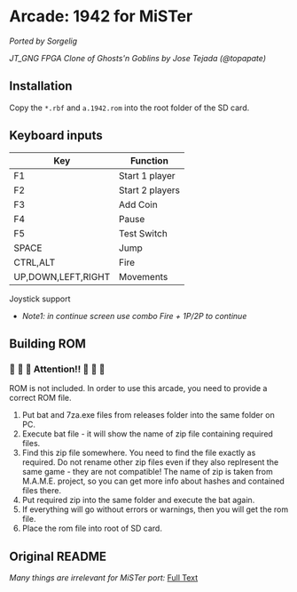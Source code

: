 # Arcade: 1942 for MiSTer
*Ported by Sorgelig*

*JT_GNG FPGA Clone of Ghosts'n Goblins by Jose Tejada (@topapate)*

## Installation
Copy the `*.rbf` and `a.1942.rom` into the root folder of the SD card.

## Keyboard inputs
| Key | Function |
| --- | --- |
| F1 | Start 1 player |
| F2 | Start 2 players |
| F3 | Add Coin |
| F4 | Pause |
| F5 | Test Switch |
| SPACE | Jump |
| CTRL,ALT | Fire |
| UP,DOWN,LEFT,RIGHT | Movements |

Joystick support

 - *Note1: in continue screen use combo Fire + 1P/2P to continue*

## Building ROM 
### :rotating_light: :rotating_light: :rotating_light: Attention!! :rotating_light: :rotating_light: :rotating_light:
ROM is not included. In order to use this arcade, you need to provide a correct ROM file.
1) Put bat and 7za.exe files from releases folder into the same folder on PC.
2) Execute bat file - it will show the name of zip file containing required files.
3) Find this zip file somewhere. You need to find the file exactly as required.
   Do not rename other zip files even if they also replresent the same game - they are not compatible!
   The name of zip is taken from M.A.M.E. project, so you can get more info about
   hashes and contained files there.
4) Put required zip into the same folder and execute the bat again.
5) If everything will go without errors or warnings, then you will get the rom file.
6) Place the rom file into root of SD card.

## Original README
*Many things are irrelevant for MiSTer port:* [Full Text](./ORIGINAL_README.txt)
